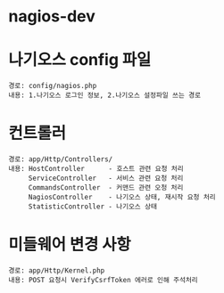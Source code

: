 # nagios-dev


# 나기오스 config 파일
    경로: config/nagios.php
    내용: 1.나기오스 로그인 정보, 2.나기오스 설정파일 쓰는 경로


# 컨트롤러
    경로: app/Http/Controllers/
    내용: HostController      - 호스트 관련 요청 처리
         ServiceController   - 서비스 관련 요청 처리
         CommandsController  - 커맨드 관련 오청 처리
         NagiosController    - 나기오스 상태, 재시작 요청 처리
         StatisticController - 나기오스 상태

# 미들웨어 변경 사항
    경로: app/Http/Kernel.php
    내용: POST 요청시 VerifyCsrfToken 에러로 인해 주석처리